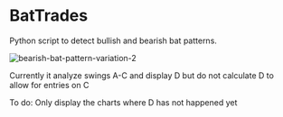 # BatTrades
Python script to detect bullish and bearish bat patterns.

![bearish-bat-pattern-variation-2](https://github.com/user-attachments/assets/78039532-4a73-4d89-adc7-73256049c4d4)

Currently it analyze swings A-C and display D but do not calculate D to allow for entries on C

To do:
Only display the charts where D has not happened yet

